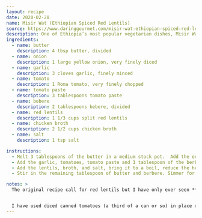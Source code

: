 ```yaml
---
layout: recipe
date: 2020-02-28
name: Misir Wat (Ethiopian Spiced Red Lentils)
source: https://www.daringgourmet.com/misir-wat-ethiopian-spiced-red-lentils/
description: One of Ethiopia’s most popular vegetarian dishes, Misir Wat showcases lentils in a way that’s unlike any you’ve had before.  The flavor is simply out of this world!
ingredients:
  - name: butter
    description: 4 tbsp butter, divided
  - name: onion
    description: 1 large yellow onion, very finely diced
  - name: garlic
    description: 3 cloves garlic, finely minced
  - name: tomato
    description: 1 Roma tomato, very finely chopped
  - name: tomato paste
    description: 3 tablespoons tomato paste
  - name: bebere
    description: 2 tablespoons bebere, divided
  - name: red lentils
    description: 1 1/3 cups split red lentils
  - name: chicken broth
    description: 2 1/2 cups chicken broth
  - name: salt
    description: 1 tsp salt

instructions:
  - Melt 3 tablespoons of the butter in a medium stock pot.  Add the onions and cook over medium-high heat for 8-10 minutes until golden brown.
  - Add the garlic, tomatoes, tomato paste and 1 tablespoon of the berbere and cook for 5-7 minutes. Reduce the heat if needed to prevent burning.
  - Add the lentils, broth, and salt, bring it to a boil, reduce the heat to low and cover and simmer the lentils, stirring occasionally, for 10 minutes adding more broth if needed or until the lentils are soft.
  - Stir in the remaining tablespoon of butter and berbere. Simmer for a couple more minutes. Add salt to taste.

notes: >
  The original recipe call for red lentils but I have only ever seen **split** red lentils in the grocery store.  These aren't as big and cook much faster, I have adjusted the recipe accordingly.


  I have used diced canned tomatoes (a third of a can or so) in place of the roma tomatoe.
---
```


